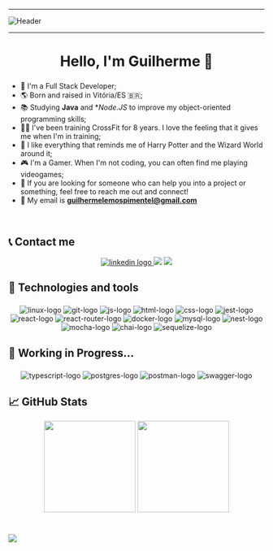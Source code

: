 -----

<div>
<img align="center" alt="Header" src="https://github.com/joaopauloaramuni/joaopauloaramuni/blob/master/img/header.png?raw=true"/>
</div>

-----

<h1 align="center">Hello, I'm Guilherme 👋</h1>

###

* 💼 I'm a Full Stack Developer;
* 🌎 Born and raised in Vitória/ES 🇧🇷;
* 📚 Studying **Java** and **Node.JS* to improve my object-oriented programming skills;
* 💪🏻 I've been training CrossFit for 8 years. I love the feeling that it gives me when I'm in training;
* 🧙 I like everything that reminds me of Harry Potter and the Wizard World around it;
* 🎮 I'm a Gamer. When I'm not coding, you can often find me playing videogames;
* 💬 If you are looking for someone who can help you into a project or something, feel free to reach me out and connect!
* 📝 My email is **guilhermelemospimentel@gmail.com**

<br clear="both">

## 📞 Contact me
  <div align="center">
  <a href="https://www.linkedin.com/in/guilhermelemospimentel/" target="_blank">
    <img src="https://img.shields.io/badge/LinkedIn-0077B5?style=for-the-badge&logo=linkedin&logoColor=white" alt="linkedin logo"  />
  </a>
  <a href="https://www.instagram.com/guilemoscoach/" target="_blank">
    <img src="https://img.shields.io/badge/-Instagram-%23E4405F?style=for-the-badge&logo=instagram&logoColor=white" target="_blank"></a>
  </a>
    <a href = "mailto:guilhermelemospimentel@gmail.com"><img src="https://img.shields.io/badge/-Gmail-%23333?style=for-the-badge&logo=gmail&logoColor=white" target="_blank"></a>

</div>

## 🔧 Technologies and tools

###

<div align="center">
  
  <img src="https://img.shields.io/badge/Linux-FCC624?style=for-the-badge&logo=linux&logoColor=black" alt="linux-logo"/>
  <img src="https://img.shields.io/badge/GIT-E44C30?style=for-the-badge&logo=git&logoColor=white" alt="git-logo"/>
  <img src="https://img.shields.io/badge/JavaScript-323330?style=for-the-badge&logo=javascript&logoColor=F7DF1E" alt="js-logo"/>
  <img src="https://img.shields.io/badge/HTML5-E34F26?style=for-the-badge&logo=html5&logoColor=white" alt="html-logo"/>
  <img src="https://img.shields.io/badge/CSS3-1572B6?style=for-the-badge&logo=css3&logoColor=white" alt="css-logo"/>
  <img src="https://img.shields.io/badge/Jest-C21325?style=for-the-badge&logo=jest&logoColor=white" alt="jest-logo"/>
  <img src="https://img.shields.io/badge/React-20232A?style=for-the-badge&logo=react&logoColor=61DAFB" alt="react-logo"/>
  <img src="https://img.shields.io/badge/React_Router-CA4245?style=for-the-badge&logo=react-router&logoColor=white" alt="react-router-logo"/>
  <img src="https://img.shields.io/badge/Docker-2CA5E0?style=for-the-badge&logo=docker&logoColor=white" alt="docker-logo"/>
  <img src="https://img.shields.io/badge/MySQL-005C84?style=for-the-badge&logo=mysql&logoColor=white" alt="mysql-logo"/>
  <img src="https://img.shields.io/badge/nestjs-E0234E?style=for-the-badge&logo=nestjs&logoColor=white" alt="nest-logo"/>
  <img src="https://img.shields.io/badge/Mocha-8D6748?style=for-the-badge&logo=Mocha&logoColor=white" alt="mocha-logo"/>
  <img src="https://img.shields.io/badge/chai-A30701?style=for-the-badge&logo=chai&logoColor=white" alt="chai-logo"/>
  <img src="https://img.shields.io/badge/Sequelize-52B0E7?style=for-the-badge&logo=Sequelize&logoColor=white" alt="sequelize-logo"/>
</div>

## 🔧 Working in Progress...

###

<div align = "center"> 
  
  <img src="https://img.shields.io/badge/TypeScript-007ACC?style=for-the-badge&logo=typescript&logoColor=white" alt="typescript-logo"/>
  <img src="https://img.shields.io/badge/PostgreSQL-316192?style=for-the-badge&logo=postgresql&logoColor=white" alt="postgres-logo">
  <img src="https://img.shields.io/badge/Postman-FF6C37?style=for-the-badge&logo=Postman&logoColor=white" alt="postman-logo"/>
  <img src="https://img.shields.io/badge/Swagger-85EA2D?style=for-the-badge&logo=Swagger&logoColor=white" alt="swagger-logo"/>
</div>

## 📈 GitHub Stats

<div align="center">
<img height="180" src="https://github-readme-stats.vercel.app/api?username=guilhermelemosp&show_icons=true&count_private=true&theme=github_dark"/>
<img height="180" src="https://github-readme-stats.vercel.app/api/top-langs/?username=guilhermelemosp&layout=compact&theme=github_dark"/>
</div>

#

![](https://komarev.com/ghpvc/?username=guilhermelemospstyle=for-the-badge&color=5DC0C7)


